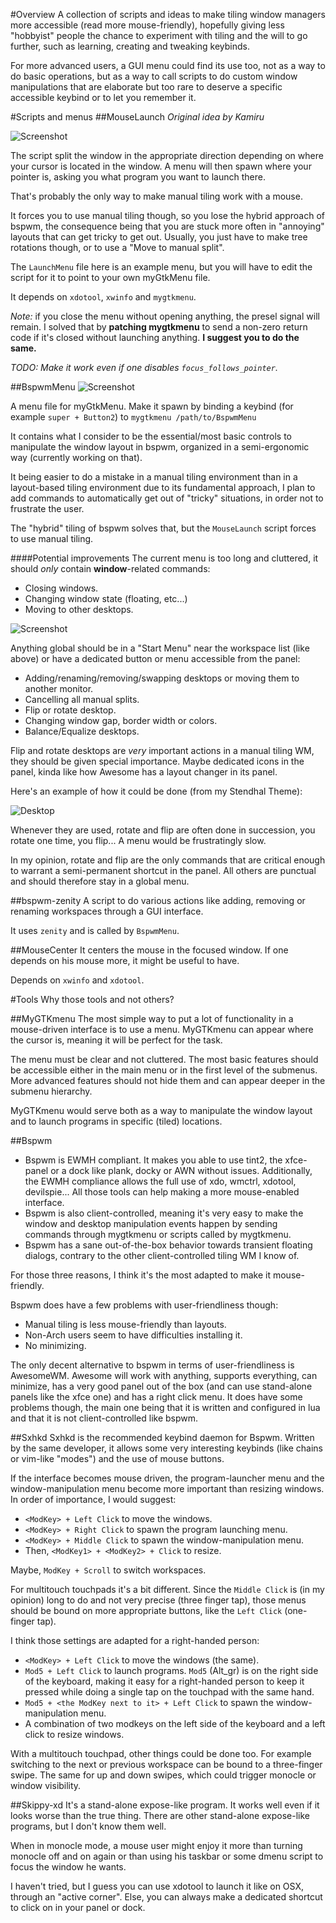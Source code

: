 #Overview
A collection of scripts and ideas to make tiling window managers more accessible (read more mouse-friendly), hopefully giving less "hobbyist" people the chance to experiment with tiling and the will to go further, such as learning, creating and tweaking keybinds.

For more advanced users, a GUI menu could find its use too, not as a way to do basic operations, but as a way to call scripts to do custom window manipulations that are elaborate but too rare to deserve a specific accessible keybind or to let you remember it.


#Scripts and menus
##MouseLaunch
*Original idea by Kamiru*

![Screenshot](https://raw.github.com/tatou-tatou/Themes/master/Mousse/Previews/LaunchMenu.gif)

The script split the window in the appropriate direction depending on where your cursor is located in the window. A menu will then spawn where your pointer is, asking you what program you want to launch there.

That's probably the only way to make manual tiling work with a mouse.

It forces you to use manual tiling though, so you lose the hybrid approach of bspwm, the consequence being that you are stuck more often in "annoying" layouts that can get tricky to get out. Usually, you just have to make tree rotations though, or to use a "Move to manual split".

The `LaunchMenu` file here is an example menu, but you will have to edit the script for it to point to your own myGtkMenu file.

It depends on `xdotool`, `xwinfo` and `mygtkmenu`.

*Note:* if you close the menu without opening anything, the presel signal will remain. I solved that by **patching mygtkmenu** to send a non-zero return code if it's closed without launching anything. **I suggest you to do the same.**

*TODO: Make it work even if one disables `focus_follows_pointer`.*

##BspwmMenu
![Screenshot](https://raw.github.com/tatou-tatou/Themes/master/Mousse/Previews/BspwmMenu.png)

A menu file for myGtkMenu. Make it spawn by binding a keybind (for example `super + Button2`) to `mygtkmenu /path/to/BspwmMenu`

It contains what I consider to be the essential/most basic controls to manipulate the window layout in bspwm, organized in a semi-ergonomic way (currently working on that).

It being easier to do a mistake in a manual tiling environment than in a layout-based tiling environment due to its fundamental approach, I plan to add commands to automatically get out of "tricky" situations, in order not to frustrate the user.

The "hybrid" tiling of bspwm solves that, but the `MouseLaunch` script forces to use manual tiling.

####Potential improvements
The current menu is too long and cluttered, it should *only* contain **window**-related commands:
- Closing windows.
- Changing window state (floating, etc...)
- Moving to other desktops.

![Screenshot](https://raw.github.com/tatou-tatou/Themes/master/Mousse/Previews/apple-like-menu.png)

Anything global should be in a "Start Menu" near the workspace list (like above) or have a dedicated button or menu accessible from the panel:
- Adding/renaming/removing/swapping desktops or moving them to another monitor.
- Cancelling all manual splits.
- Flip or rotate desktop.
- Changing window gap, border width or colors.
- Balance/Equalize desktops.

Flip and rotate desktops are *very* important actions in a manual tiling WM, they should be given special importance. Maybe dedicated icons in the panel, kinda like how Awesome has a layout changer in its panel.

Here's an example of how it could be done (from my Stendhal Theme):

![Desktop](https://raw.github.com/tatou-tatou/Themes/master/Mousse/Previews/desktop-controls.png)

Whenever they are used, rotate and flip are often done in succession, you rotate one time, you flip... A menu would be frustratingly slow.

In my opinion, rotate and flip are the only commands that are critical enough to warrant a semi-permanent shortcut in the panel. All others are punctual and should therefore stay in a global menu.


##bspwm-zenity
A script to do various actions like adding, removing or renaming workspaces through a GUI interface.

It uses `zenity` and is called by `BspwmMenu`.


##MouseCenter
It centers the mouse in the focused window. If one depends on his mouse more, it might be useful to have.

Depends on `xwinfo` and `xdotool`.


#Tools
Why those tools and not others?

##MyGTKmenu
The most simple way to put a lot of functionality in a mouse-driven interface is to use a menu. MyGTKmenu can appear where the cursor is, meaning it will be perfect for the task.

The menu must be clear and not cluttered. The most basic features should be accessible either in the main menu or in the first level of the submenus. More advanced features should not hide them and can appear deeper in the submenu hierarchy.

MyGTKmenu would serve both as a way to manipulate the window layout and to launch programs in specific (tiled) locations.

##Bspwm
- Bspwm is EWMH compliant. It makes you able to use tint2, the xfce-panel or a dock like plank, docky or AWN without issues. Additionally, the EWMH compliance allows the full use of xdo, wmctrl, xdotool, devilspie... All those tools can help making a more mouse-enabled interface.
- Bspwm is also client-controlled, meaning it's very easy to make the window and desktop manipulation events happen by sending commands through mygtkmenu or scripts called by mygtkmenu.
- Bspwm has a sane out-of-the-box behavior towards transient floating dialogs, contrary to the other client-controlled tiling WM I know of.

For those three reasons, I think it's the most adapted to make it mouse-friendly.

Bspwm does have a few problems with user-friendliness though:
- Manual tiling is less mouse-friendly than layouts.
- Non-Arch users seem to have difficulties installing it.
- No minimizing.

The only decent alternative to bspwm in terms of user-friendliness is AwesomeWM. Awesome will work with anything, supports everything, can minimize, has a very good panel out of the box (and can use stand-alone panels like the xfce one) and has a right click menu. It does have some problems though, the main one being that it is written and configured in lua and that it is not client-controlled like bspwm.

##Sxhkd
Sxhkd is the recommended keybind daemon for Bspwm. Written by the same developer, it allows some very interesting keybinds (like chains or vim-like "modes") and the use of mouse buttons.

If the interface becomes mouse driven, the program-launcher menu and the window-manipulation menu become more important than resizing windows. In order of importance, I would suggest:
- `<ModKey> + Left Click` to move the windows.
- `<ModKey> + Right Click` to spawn the program launching menu.
- `<ModKey> + Middle Click` to spawn the window-manipulation menu.
- Then, `<ModKey1> + <ModKey2> + Click` to resize.

Maybe, `ModKey + Scroll` to switch workspaces.

For multitouch touchpads it's a bit different. Since the `Middle Click` is (in my opinion) long to do and not very precise (three finger tap), those menus should be bound on more appropriate buttons, like the `Left Click` (one-finger tap).

I think those settings are adapted for a right-handed person:
- `<ModKey> + Left Click` to move the windows (the same).
- `Mod5 + Left Click` to launch programs. `Mod5` (Alt_gr) is on the right side of the keyboard, making it easy for a right-handed person to keep it pressed while doing a single tap on the touchpad with the same hand.
- `Mod5 + <the ModKey next to it> + Left Click` to spawn the window-manipulation menu.
- A combination of two modkeys on the left side of the keyboard and a left click to resize windows.

With a multitouch touchpad, other things could be done too. For example switching to the next or previous workspace can be bound to a three-finger swipe. The same for up and down swipes, which could trigger monocle or window visibility.


##Skippy-xd
It's a stand-alone expose-like program. It works well even if it looks worse than the true thing. There are other stand-alone expose-like programs, but I don't know them well.

When in monocle mode, a mouse user might enjoy it more than turning monocle off and on again or than using his taskbar or some dmenu script to focus the window he wants.

I haven't tried, but I guess you can use xdotool to launch it like on OSX, through an "active corner". Else, you can always make a dedicated shortcut to click on in your panel or dock.
